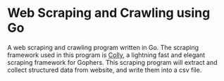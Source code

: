 # Web Scraping and Crawling using Go

<p>
    A web scraping and crawling program written in Go. The scraping framework used in this program is <a href="https://github.com/gocolly/colly" target="_blank" rel="noopener noreferrer">Colly</a>, a lightning fast and elegant scraping framework for Gophers. This scraping program will extract and collect structured data from website, and write them into a csv file.
</p>
